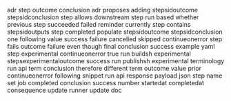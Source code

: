 adr step outcome conclusion adr proposes adding stepsidoutcome stepsidconclusion step allows downstream step run based whether previous step succeeded failed reminder currently step contains stepsidoutputs step completed populate stepsidoutcome stepsidconclusion one following value success failure cancelled skipped continueonerror step fails outcome failure even though final conclusion success example yaml step experimental continueonerror true run buildsh experimental stepsexperimentaloutcome success run publishsh experimental terminology run api term conclusion therefore different term outcome value prior continueonerror following snippet run api response payload json step name set job completed conclusion success number startedat completedat consequence update runner update doc